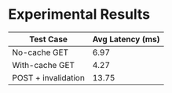 ﻿# Experimental Results

| Test Case            | Avg Latency (ms) |
|----------------------|------------------|
| No-cache GET         | 6.97             |
| With-cache GET       | 4.27             |
| POST + invalidation  | 13.75            |
